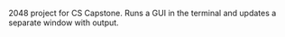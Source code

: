 2048 project for CS Capstone. Runs a GUI in the terminal and updates a separate window with output.
